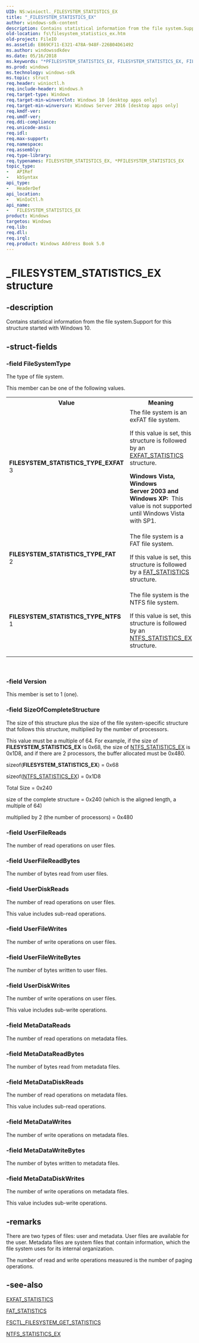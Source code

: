 ```yaml
---
UID: NS:winioctl._FILESYSTEM_STATISTICS_EX
title: "_FILESYSTEM_STATISTICS_EX"
author: windows-sdk-content
description: Contains statistical information from the file system.Support for this structure started with Windows 10.
old-location: fs\filesystem_statistics_ex.htm
old-project: FileIO
ms.assetid: E869CF11-E321-478A-948F-226B04D61492
ms.author: windowssdkdev
ms.date: 05/16/2018
ms.keywords: "*PFILESYSTEM_STATISTICS_EX, FILESYSTEM_STATISTICS_EX, FILESYSTEM_STATISTICS_EX structure [Files], FILESYSTEM_STATISTICS_TYPE_EXFAT, FILESYSTEM_STATISTICS_TYPE_FAT, FILESYSTEM_STATISTICS_TYPE_NTFS, PFILESYSTEM_STATISTICS_EX, PFILESYSTEM_STATISTICS_EX structure pointer [Files], _FILESYSTEM_STATISTICS_EX, fs.filesystem_statistics_ex, winioctl/FILESYSTEM_STATISTICS_EX, winioctl/PFILESYSTEM_STATISTICS_EX"
ms.prod: windows
ms.technology: windows-sdk
ms.topic: struct
req.header: winioctl.h
req.include-header: Windows.h
req.target-type: Windows
req.target-min-winverclnt: Windows 10 [desktop apps only]
req.target-min-winversvr: Windows Server 2016 [desktop apps only]
req.kmdf-ver: 
req.umdf-ver: 
req.ddi-compliance: 
req.unicode-ansi: 
req.idl: 
req.max-support: 
req.namespace: 
req.assembly: 
req.type-library: 
req.typenames: FILESYSTEM_STATISTICS_EX, *PFILESYSTEM_STATISTICS_EX
topic_type:
-	APIRef
-	kbSyntax
api_type:
-	HeaderDef
api_location:
-	WinIoCtl.h
api_name:
-	FILESYSTEM_STATISTICS_EX
product: Windows
targetos: Windows
req.lib: 
req.dll: 
req.irql: 
req.product: Windows Address Book 5.0
---
```


# _FILESYSTEM_STATISTICS_EX structure


## -description


Contains statistical information from the file system.Support for this structure started with Windows 10.




## -struct-fields




### -field FileSystemType

The type of file system.

This member can be one of the following values.

<table>
<tr>
<th>Value</th>
<th>Meaning</th>
</tr>
<tr>
<td width="40%"><a id="FILESYSTEM_STATISTICS_TYPE_EXFAT"></a><a id="filesystem_statistics_type_exfat"></a><dl>
<dt><b>FILESYSTEM_STATISTICS_TYPE_EXFAT</b></dt>
<dt>3</dt>
</dl>
</td>
<td width="60%">
The file system is an exFAT file system.

If this value is set, this structure is followed by an 
         <a href="https://msdn.microsoft.com/fc33e967-fbc0-4f98-9b6c-2d6ac103a256">EXFAT_STATISTICS</a> structure.

<b>Windows Vista, Windows Server 2003 and Windows XP:  </b>This value is not supported until Windows Vista with SP1.

</td>
</tr>
<tr>
<td width="40%"><a id="FILESYSTEM_STATISTICS_TYPE_FAT"></a><a id="filesystem_statistics_type_fat"></a><dl>
<dt><b>FILESYSTEM_STATISTICS_TYPE_FAT</b></dt>
<dt>2</dt>
</dl>
</td>
<td width="60%">
The file system is a FAT file system.

If this value is set, this structure is followed by a 
         <a href="https://msdn.microsoft.com/98d293e8-e708-48f5-99b1-603f27e6ef16">FAT_STATISTICS</a> structure.

</td>
</tr>
<tr>
<td width="40%"><a id="FILESYSTEM_STATISTICS_TYPE_NTFS"></a><a id="filesystem_statistics_type_ntfs"></a><dl>
<dt><b>FILESYSTEM_STATISTICS_TYPE_NTFS</b></dt>
<dt>1</dt>
</dl>
</td>
<td width="60%">
The file system is the NTFS file system.

If this value is set, this structure is followed by an 
         <a href="https://msdn.microsoft.com/D1A6995C-A4BA-4ECC-892A-196581FA41CE">NTFS_STATISTICS_EX</a> structure.

</td>
</tr>
</table>
 


### -field Version

This member is set to 1 (one).


### -field SizeOfCompleteStructure

The size of this structure plus the size of the file system-specific structure that follows this 
       structure, multiplied by the number of processors.

This value must be a multiple of 64. For example, if the size of 
       <b>FILESYSTEM_STATISTICS_EX</b> is 0x68, the size of 
       <a href="https://msdn.microsoft.com/D1A6995C-A4BA-4ECC-892A-196581FA41CE">NTFS_STATISTICS_EX</a> is 0x1D8, and if there are 2 
       processors, the buffer allocated must be 0x480.

sizeof(<b>FILESYSTEM_STATISTICS_EX</b>) = 
       0x68

sizeof(<a href="https://msdn.microsoft.com/D1A6995C-A4BA-4ECC-892A-196581FA41CE">NTFS_STATISTICS_EX</a>) = 0x1D8

Total Size = 0x240

size of the complete structure = 0x240 (which is the aligned length, a multiple of 64)

multiplied by 2 (the number of processors) = 0x480


### -field UserFileReads

The number of read operations on user files.


### -field UserFileReadBytes

The number of bytes read from user files.


### -field UserDiskReads

The number of read operations on user files.

This value includes sub-read operations.


### -field UserFileWrites

The number of write operations on user files.


### -field UserFileWriteBytes

The number of bytes written to user files.


### -field UserDiskWrites

The number of write operations on user files.

This value includes sub-write operations.


### -field MetaDataReads

The number of read operations on metadata files.


### -field MetaDataReadBytes

The number of bytes read from metadata files.


### -field MetaDataDiskReads

The number of read operations on metadata files.

This value includes sub-read operations.


### -field MetaDataWrites

The number of write operations on metadata files.


### -field MetaDataWriteBytes

The number of bytes written to metadata files.


### -field MetaDataDiskWrites

The number of write operations on metadata files.

This value includes sub-write operations.


## -remarks



There are two types of files: user and metadata. User files are available for the user. Metadata files are 
    system files that contain information, which the file system uses for its internal organization.

The number of read and write operations measured is the number of paging operations.




## -see-also




<a href="https://msdn.microsoft.com/fc33e967-fbc0-4f98-9b6c-2d6ac103a256">EXFAT_STATISTICS</a>



<a href="https://msdn.microsoft.com/98d293e8-e708-48f5-99b1-603f27e6ef16">FAT_STATISTICS</a>



<a href="https://msdn.microsoft.com/d975d32c-1290-4397-8c05-6c515af4c450">FSCTL_FILESYSTEM_GET_STATISTICS</a>



<a href="https://msdn.microsoft.com/D1A6995C-A4BA-4ECC-892A-196581FA41CE">NTFS_STATISTICS_EX</a>
 

 

